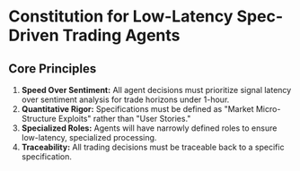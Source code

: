 # Constitution for Low-Latency Spec-Driven Trading Agents

## Core Principles

1.  **Speed Over Sentiment:** All agent decisions must prioritize signal latency over sentiment analysis for trade horizons under 1-hour.
2.  **Quantitative Rigor:** Specifications must be defined as "Market Micro-Structure Exploits" rather than "User Stories."
3.  **Specialized Roles:** Agents will have narrowly defined roles to ensure low-latency, specialized processing.
4.  **Traceability:** All trading decisions must be traceable back to a specific specification.
